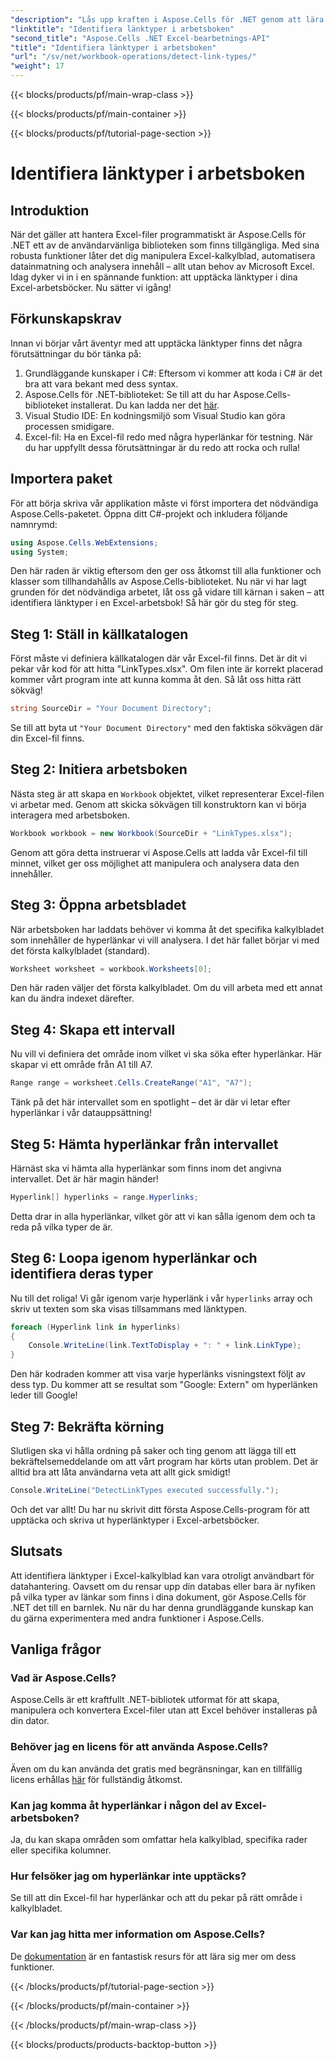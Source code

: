 ```yaml
---
"description": "Lås upp kraften i Aspose.Cells för .NET genom att lära dig hur du effektivt identifierar hyperlänktyper i Excel-kalkylblad med den här omfattande guiden."
"linktitle": "Identifiera länktyper i arbetsboken"
"second_title": "Aspose.Cells .NET Excel-bearbetnings-API"
"title": "Identifiera länktyper i arbetsboken"
"url": "/sv/net/workbook-operations/detect-link-types/"
"weight": 17
---
```


{{< blocks/products/pf/main-wrap-class >}}

{{< blocks/products/pf/main-container >}}

{{< blocks/products/pf/tutorial-page-section >}}

# Identifiera länktyper i arbetsboken

## Introduktion
När det gäller att hantera Excel-filer programmatiskt är Aspose.Cells för .NET ett av de användarvänliga biblioteken som finns tillgängliga. Med sina robusta funktioner låter det dig manipulera Excel-kalkylblad, automatisera datainmatning och analysera innehåll – allt utan behov av Microsoft Excel. Idag dyker vi in i en spännande funktion: att upptäcka länktyper i dina Excel-arbetsböcker. Nu sätter vi igång!
## Förkunskapskrav
Innan vi börjar vårt äventyr med att upptäcka länktyper finns det några förutsättningar du bör tänka på:
1. Grundläggande kunskaper i C#: Eftersom vi kommer att koda i C# är det bra att vara bekant med dess syntax.
2. Aspose.Cells för .NET-biblioteket: Se till att du har Aspose.Cells-biblioteket installerat. Du kan ladda ner det [här](https://releases.aspose.com/cells/net/).
3. Visual Studio IDE: En kodningsmiljö som Visual Studio kan göra processen smidigare.
4. Excel-fil: Ha en Excel-fil redo med några hyperlänkar för testning.
När du har uppfyllt dessa förutsättningar är du redo att rocka och rulla!
## Importera paket
För att börja skriva vår applikation måste vi först importera det nödvändiga Aspose.Cells-paketet. Öppna ditt C#-projekt och inkludera följande namnrymd:
```csharp
using Aspose.Cells.WebExtensions;
using System;
```
Den här raden är viktig eftersom den ger oss åtkomst till alla funktioner och klasser som tillhandahålls av Aspose.Cells-biblioteket.
Nu när vi har lagt grunden för det nödvändiga arbetet, låt oss gå vidare till kärnan i saken – att identifiera länktyper i en Excel-arbetsbok! Så här gör du steg för steg.
## Steg 1: Ställ in källkatalogen
Först måste vi definiera källkatalogen där vår Excel-fil finns. Det är dit vi pekar vår kod för att hitta "LinkTypes.xlsx". Om filen inte är korrekt placerad kommer vårt program inte att kunna komma åt den. Så låt oss hitta rätt sökväg!
```csharp
string SourceDir = "Your Document Directory";
```
Se till att byta ut `"Your Document Directory"` med den faktiska sökvägen där din Excel-fil finns.
## Steg 2: Initiera arbetsboken
Nästa steg är att skapa en `Workbook` objektet, vilket representerar Excel-filen vi arbetar med. Genom att skicka sökvägen till konstruktorn kan vi börja interagera med arbetsboken.
```csharp
Workbook workbook = new Workbook(SourceDir + "LinkTypes.xlsx");
```
Genom att göra detta instruerar vi Aspose.Cells att ladda vår Excel-fil till minnet, vilket ger oss möjlighet att manipulera och analysera data den innehåller.
## Steg 3: Öppna arbetsbladet
När arbetsboken har laddats behöver vi komma åt det specifika kalkylbladet som innehåller de hyperlänkar vi vill analysera. I det här fallet börjar vi med det första kalkylbladet (standard).
```csharp
Worksheet worksheet = workbook.Worksheets[0];
```
Den här raden väljer det första kalkylbladet. Om du vill arbeta med ett annat kan du ändra indexet därefter. 
## Steg 4: Skapa ett intervall
Nu vill vi definiera det område inom vilket vi ska söka efter hyperlänkar. Här skapar vi ett område från A1 till A7.
```csharp
Range range = worksheet.Cells.CreateRange("A1", "A7");
```
Tänk på det här intervallet som en spotlight – det är där vi letar efter hyperlänkar i vår datauppsättning!
## Steg 5: Hämta hyperlänkar från intervallet
Härnäst ska vi hämta alla hyperlänkar som finns inom det angivna intervallet. Det är här magin händer!
```csharp
Hyperlink[] hyperlinks = range.Hyperlinks;
```
Detta drar in alla hyperlänkar, vilket gör att vi kan sålla igenom dem och ta reda på vilka typer de är.
## Steg 6: Loopa igenom hyperlänkar och identifiera deras typer
Nu till det roliga! Vi går igenom varje hyperlänk i vår `hyperlinks` array och skriv ut texten som ska visas tillsammans med länktypen.
```csharp
foreach (Hyperlink link in hyperlinks)
{
	Console.WriteLine(link.TextToDisplay + ": " + link.LinkType);
}
```
Den här kodraden kommer att visa varje hyperlänks visningstext följt av dess typ. Du kommer att se resultat som "Google: Extern" om hyperlänken leder till Google!
## Steg 7: Bekräfta körning
Slutligen ska vi hålla ordning på saker och ting genom att lägga till ett bekräftelsemeddelande om att vårt program har körts utan problem. Det är alltid bra att låta användarna veta att allt gick smidigt!
```csharp
Console.WriteLine("DetectLinkTypes executed successfully.");
```
Och det var allt! Du har nu skrivit ditt första Aspose.Cells-program för att upptäcka och skriva ut hyperlänktyper i Excel-arbetsböcker.
## Slutsats
Att identifiera länktyper i Excel-kalkylblad kan vara otroligt användbart för datahantering. Oavsett om du rensar upp din databas eller bara är nyfiken på vilka typer av länkar som finns i dina dokument, gör Aspose.Cells för .NET det till en barnlek. Nu när du har denna grundläggande kunskap kan du gärna experimentera med andra funktioner i Aspose.Cells.
## Vanliga frågor
### Vad är Aspose.Cells?
Aspose.Cells är ett kraftfullt .NET-bibliotek utformat för att skapa, manipulera och konvertera Excel-filer utan att Excel behöver installeras på din dator.
### Behöver jag en licens för att använda Aspose.Cells?
Även om du kan använda det gratis med begränsningar, kan en tillfällig licens erhållas [här](https://purchase.aspose.com/temporary-license/) för fullständig åtkomst.
### Kan jag komma åt hyperlänkar i någon del av Excel-arbetsboken?
Ja, du kan skapa områden som omfattar hela kalkylblad, specifika rader eller specifika kolumner.
### Hur felsöker jag om hyperlänkar inte upptäcks?
Se till att din Excel-fil har hyperlänkar och att du pekar på rätt område i kalkylbladet.
### Var kan jag hitta mer information om Aspose.Cells?
De [dokumentation](https://reference.aspose.com/cells/net/) är en fantastisk resurs för att lära sig mer om dess funktioner.

{{< /blocks/products/pf/tutorial-page-section >}}

{{< /blocks/products/pf/main-container >}}

{{< /blocks/products/pf/main-wrap-class >}}

{{< blocks/products/products-backtop-button >}}